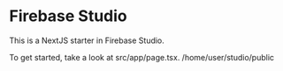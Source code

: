 # Firebase Studio

This is a NextJS starter in Firebase Studio.

To get started, take a look at src/app/page.tsx.
/home/user/studio/public